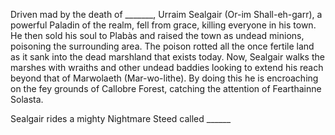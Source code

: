 Driven mad by the death of _______, Urraim Sealgair (Or-im Shall-eh-garr), a powerful Paladin of the realm, fell from grace, killing everyone in his town. He then sold his soul to Plabàs and raised the town as undead minions, poisoning the surrounding area. The poison rotted all the once fertile land as it sank into the dead marshland that exists today. Now, Sealgair walks the marshes with wraiths and other undead baddies looking to extend his reach beyond that of Marwolaeth (Mar-wo-lithe). By doing this he is encroaching on the fey grounds of Callobre Forest, catching the attention of Fearthainne Solasta.

Sealgair rides a mighty Nightmare Steed called ______